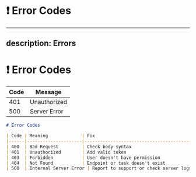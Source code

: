 # ❗ Error Codes

---
description: Errors
---

# ❗ Error Codes

| Code | Message      |
| ---- | ------------ |
| 401  | Unauthorized |
| 500  | Server Error |



```markdown
# Error Codes

| Code | Meaning             | Fix                                     |
|------|---------------------|------------------------------------------|
| 400  | Bad Request         | Check body syntax                        |
| 401  | Unauthorized        | Add valid token                          |
| 403  | Forbidden           | User doesn't have permission             |
| 404  | Not Found           | Endpoint or task doesn't exist           |
| 500  | Internal Server Error | Report to support or check server logs |
```
